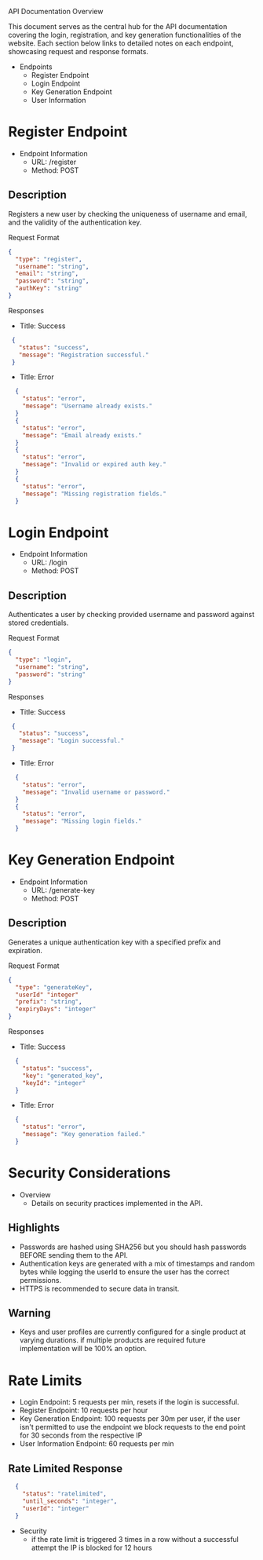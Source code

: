 API Documentation Overview

This document serves as the central hub for the API documentation covering the login, registration, and key generation functionalities of the website. Each section below links to detailed notes on each endpoint, showcasing request and response formats.

- Endpoints
	- Register Endpoint
	- Login Endpoint
	- Key Generation Endpoint
	- User Information

# Register Endpoint

- Endpoint Information
	- URL: /register
	- Method: POST

## Description
Registers a new user by checking the uniqueness of username and email, and the validity of the authentication key.

Request Format
``` json
{
  "type": "register",
  "username": "string",
  "email": "string",
  "password": "string",
  "authKey": "string"
}
```

Responses
- Title: Success
 ```json
  {
    "status": "success",
    "message": "Registration successful."
  }
```

- Title: Error
```json
  {
    "status": "error",
    "message": "Username already exists."
  }
  {
    "status": "error",
    "message": "Email already exists."
  }
  {
    "status": "error",
    "message": "Invalid or expired auth key."
  }
  {
    "status": "error",
    "message": "Missing registration fields."
  }
```


# Login Endpoint

- Endpoint Information
	- URL: /login
	- Method: POST

## Description
Authenticates a user by checking provided username and password against stored credentials.

Request Format
```json
{
  "type": "login",
  "username": "string",
  "password": "string"
}
```

Responses
- Title: Success

 ```json
  {
    "status": "success",
    "message": "Login successful."
  }
```

- Title: Error
```json
  {
    "status": "error",
    "message": "Invalid username or password."
  }
  {
    "status": "error",
    "message": "Missing login fields."
  }
```


# Key Generation Endpoint

- Endpoint Information
	- URL: /generate-key
	- Method: POST

## Description
Generates a unique authentication key with a specified prefix and expiration.

Request Format
```json
{
  "type": "generateKey",
  "userId" "integer"
  "prefix": "string",
  "expiryDays": "integer"
}
```

Responses
- Title: Success
```json
  {
    "status": "success",
    "key": "generated_key",
    "keyId": "integer"
  }
```
- Title: Error
```json
  {
    "status": "error",
    "message": "Key generation failed."
  }
```

# Security Considerations

- Overview
	- Details on security practices implemented in the API.

##  Highlights
- Passwords are hashed using SHA256 but you should hash passwords BEFORE sending them to the API.
- Authentication keys are generated with a mix of timestamps and random bytes while logging the userId to ensure the user has the correct permissions.
- HTTPS is recommended to secure data in transit.

## Warning
- Keys and user profiles are currently configured for a single product at varying durations. if multiple products are required future implementation will be 100% an option.

# Rate Limits
- Login Endpoint: 5 requests per min, resets if the login is successful.
- Register Endpoint: 10 requests per hour
- Key Generation Endpoint: 100 requests per 30m per user, if the user isn't permitted to use the endpoint we block requests to the end point for 30 seconds from the respective IP
- User Information Endpoint: 60 requests per min

## Rate Limited Response
```json
  {
    "status": "ratelimited",
    "until_seconds": "integer",
    "userId": "integer"
  }
  ```

- Security
	- if the rate limit is triggered 3 times in a row without a successful attempt the IP is blocked for 12 hours

